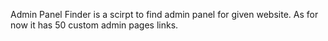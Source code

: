 Admin Panel Finder is a scirpt to find admin panel for given website. As for now it has 50 custom admin pages links.
